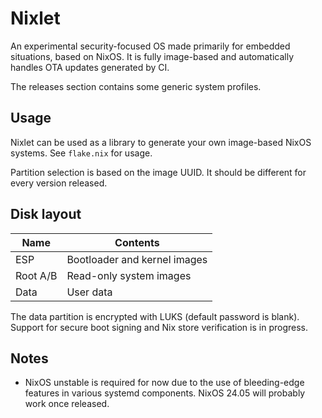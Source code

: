 # Nixlet

An experimental security-focused OS made primarily for embedded situations, based on NixOS. It is fully image-based and automatically handles OTA updates generated by CI.

The releases section contains some generic system profiles.

## Usage

Nixlet can be used as a library to generate your own image-based NixOS systems. See `flake.nix` for usage.

Partition selection is based on the image UUID. It should be different for every version released.

## Disk layout

| Name     | Contents                     |
| -------- | ---------------------------- |
| ESP      | Bootloader and kernel images |
| Root A/B | Read-only system images      |
| Data     | User data                    |

The data partition is encrypted with LUKS (default password is blank). Support for secure boot signing and Nix store verification is in progress.

## Notes

- NixOS unstable is required for now due to the use of bleeding-edge features in various systemd components. NixOS 24.05 will probably work once released.
